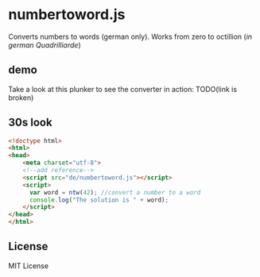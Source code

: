 numbertoword.js
============

Converts numbers to words (german only). Works from zero to octillion (*in german Quadrilliarde*)

## demo
Take a look at this plunker to see the converter in action: TODO(link is broken)

[converter]: http://plnkr.co/edit/uYrDYqLlvVKXof4beZ7J?p=preview

## 30s look
```html
<!doctype html>
<html>
<head>
	<meta charset="utf-8">
	<!--add reference-->
	<script src="de/numbertoword.js"></script>
	<script>
	  var word = ntw(42); //convert a number to a word
	  console.log("The solution is " + word);
	</script>
</head>
</html>
```

[ntw]: https://github.com/Phisherman/numbertoword/blob/master/de/numbertoword.js


## License

MIT License
